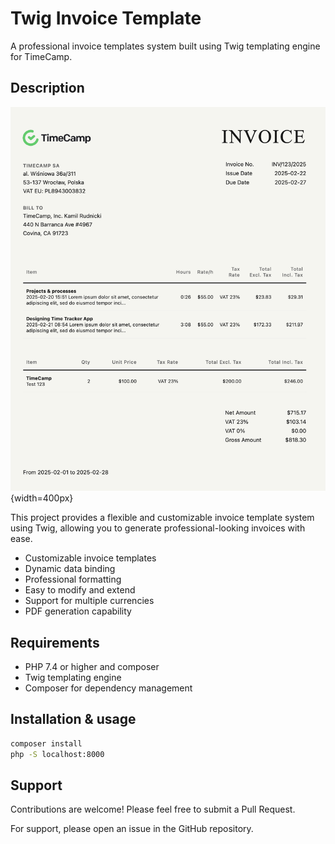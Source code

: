 # Twig Invoice Template

A professional invoice templates system built using Twig templating engine for TimeCamp.

## Description

![screenshot](screenshot.png){width=400px}

This project provides a flexible and customizable invoice template system using Twig, allowing you to generate professional-looking invoices with ease.

- Customizable invoice templates
- Dynamic data binding
- Professional formatting
- Easy to modify and extend
- Support for multiple currencies
- PDF generation capability

## Requirements

- PHP 7.4 or higher and composer
- Twig templating engine
- Composer for dependency management

## Installation & usage

```bash
composer install
php -S localhost:8000
```

## Support

Contributions are welcome! Please feel free to submit a Pull Request.

For support, please open an issue in the GitHub repository.
